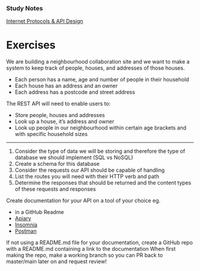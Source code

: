 ### Study Notes
[Internet Protocols & API Design](https://github.com/getfutureproof/fp_guides_wiki/wiki/Internet-Protocols-&-API-Design)

# Exercises
We are building a neighbourhood collaboration site and we want to make a system to keep track of people, houses, and addresses of those houses.
   - Each person has a name, age and number of people in their household
   - Each house has an address and an owner
   - Each address has a postcode and street address

The REST API will need to enable users to:
   - Store people, houses and addresses
   - Look up a house, it’s address and owner
   - Look up people in our neighbourhood within certain age brackets and with specific household sizes

***

1. Consider the type of data we will be storing and therefore the type of database we should implement (SQL vs NoSQL)
2. Create a schema for this database
3. Consider the requests our API should be capable of handling
4. List the routes you will need with their HTTP verb and path
5. Determine the responses that should be returned and the content types of these requests and responses

Create documentation for your API on a tool of your choice eg.
- in a GitHub Readme
- [Apiary](https://apiary.io/)
- [Insomnia](https://insomnia.rest/)
- [Postman](https://learning.postman.com/docs/publishing-your-api/documenting-your-api/)

If not using a README.md file for your documentation, create a GitHub repo with a README.md containing a link to the documentation
When first making the repo, make a working branch so you can PR back to master/main later on and request review!